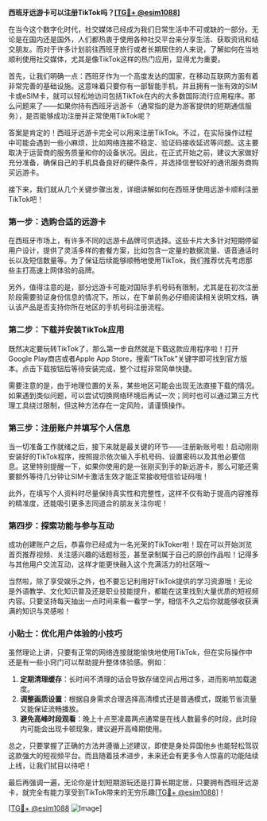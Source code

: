 **西班牙远游卡可以注册TikTok吗？[[TG💪+ @esim1088](https://t.me/s/esim1088)]**

在当今这个数字化时代，社交媒体已经成为我们日常生活中不可或缺的一部分。无论是在国内还是国外，人们都热衷于使用各种社交平台来分享生活、获取资讯和结交朋友。而对于许多计划前往西班牙旅行或者长期居住的人来说，了解如何在当地顺利使用社交媒体，尤其是像TikTok这样的热门应用，显得尤为重要。

首先，让我们明确一点：西班牙作为一个高度发达的国家，在移动互联网方面有着非常完善的基础设施。这意味着只要你有一部智能手机，并且拥有一张有效的SIM卡或eSIM卡，就可以轻松地访问包括TikTok在内的大多数国际流行应用程序。那么问题来了——如果你持有西班牙远游卡（通常指的是为游客提供的短期通信服务），是否能够成功注册并正常使用TikTok呢？

答案是肯定的！西班牙远游卡完全可以用来注册TikTok。不过，在实际操作过程中可能会遇到一些小麻烦，比如网络连接不稳定、验证码接收延迟等问题。这主要取决于运营商的服务质量和你的设备状况。因此，在正式开始之前，建议大家做好充分准备，确保自己的手机具备良好的硬件条件，并选择信誉较好的通讯服务商购买远游卡。

接下来，我们就从几个关键步骤出发，详细讲解如何在西班牙使用远游卡顺利注册TikTok吧！

### 第一步：选购合适的远游卡

在西班牙市场上，有许多不同的远游卡品牌可供选择。这些卡片大多针对短期停留用户设计，提供了灵活多样的套餐方案，比如包含一定量的数据流量、语音通话时长以及短信数量等。为了保证后续能够顺畅地使用TikTok，我们推荐优先考虑那些主打高速上网体验的品牌。

另外，值得注意的是，部分远游卡可能对国际手机号码有限制，尤其是在初次注册阶段需要验证身份信息的情况下。所以，在下单前务必仔细阅读相关说明文档，确认该产品是否支持你所在地区的手机号码注册流程。

### 第二步：下载并安装TikTok应用

既然决定要玩转TikTok了，那么第一步自然就是下载这款应用程序啦！打开Google Play商店或者Apple App Store，搜索“TikTok”关键字即可找到官方版本。点击下载按钮后等待安装完成，整个过程非常简单快捷。

需要注意的是，由于地理位置的关系，某些地区可能会出现无法直接下载的情况。如果遇到类似问题，可以尝试切换网络环境后再试一次；同时也可以通过第三方代理工具绕过限制，但这种方法存在一定风险，请谨慎操作。

### 第三步：注册账户并填写个人信息

当一切准备工作就绪之后，接下来就是最关键的环节——注册新账号啦！启动刚刚安装好的TikTok程序，按照提示依次输入手机号码、设置密码以及其他必要信息。这里特别提醒一下，如果你使用的是一张刚买到手的新远游卡，那么可能还需要额外等待几分钟让SIM卡激活生效才能正常接收短信验证码哦！

此外，在填写个人资料时尽量保持真实性和完整性，这样不仅有助于提高内容推荐的精准度，还能吸引更多志同道合的朋友关注你呢！

### 第四步：探索功能与参与互动

成功创建账户之后，恭喜你已经成为一名光荣的TikToker啦！现在可以开始浏览首页推荐视频、关注感兴趣的话题标签，甚至录制属于自己的原创作品啦！记得多与其他用户交流互动，这样才能更快融入这个充满活力的社区哦～

当然啦，除了享受娱乐之外，也不要忘记利用好TikTok提供的学习资源哦！无论是外语教学、文化知识普及还是职业技能提升，都能在这里找到大量优质的短视频内容。只要坚持每天抽出一点时间来看一看学一学，相信不久之后你就能够收获满满的知识与灵感啦！

### 小贴士：优化用户体验的小技巧

虽然理论上讲，只要有正常的网络连接就能愉快地使用TikTok，但在实际操作中还是有一些小窍门可以帮助提升整体体验感。例如：

1. **定期清理缓存**：长时间不清理的话会导致存储空间占用过多，进而影响加载速度。
2. **调整画质设置**：根据自身需求合理选择高清模式还是普通模式，既能节省流量又能保证流畅播放。
3. **避免高峰时段观看**：晚上十点至凌晨两点通常是在线人数最多的时段，此时段内可能会出现卡顿现象，建议避开高峰期使用。

总之，只要掌握了正确的方法并遵循上述建议，即使是身处异国他乡也能轻松驾驭这款强大的短视频平台。而且随着技术进步，未来还会有更多令人惊喜的功能陆续上线，让我们拭目以待吧！

最后再强调一遍，无论你是计划短期游玩还是打算长期定居，只要拥有西班牙远游卡，就完全有能力享受到TikTok带来的无穷乐趣[[TG💪+ @esim1088](https://t.me/s/esim1088)]！

[[TG💪+ @esim1088](https://t.me/s/esim1088) ![Image](https://i.postimg.cc/4NQfJmqS/Snipaste-2025-05-13-00-14-12.png)]